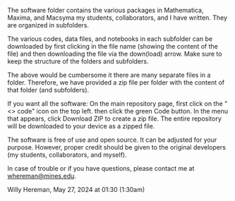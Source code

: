 The software folder contains the various packages in Mathematica, Maxima, and Macsyma my students, collaborators, and I have written. They are organized in subfolders.

The various codes, data files, and notebooks in each subfolder can be downloaded by first clicking in the file name (showing the content of the file) 
and then downloading the file via the down(load) arrow. Make sure to keep the structure of the folders and subfolders. 

The above would be cumbersome it there are many separate files in a folder. Therefore, we have provided a zip file per folder with the content of that folder (and subfolders). 

If you want all the software: On the main repository page, first click on the "<> code" icon on the top left. then click the green Code button. In the menu that appears, click Download ZIP to create a zip file. The entire repository will be downloaded to your device as a zipped file.

The software is free of use and open source. It can be adjusted for your purpose. However, proper credit should be given 
to the original developers (my students, collaborators, and myself). 

In case of trouble or if you have questions, please contact me at whereman@mines.edu. 

Willy Hereman, May 27, 2024 at 01:30 (1:30am)
